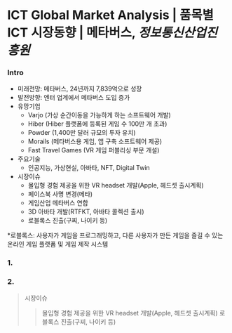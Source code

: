 # ICT Global Market Analysis | 품목별 ICT 시장동향 | 메타버스, *정보통신산업진흥원*  



### Intro  
- 미래전망: 메타버스, 24년까지 7,839억으로 성장  
- 발전방향: 엔터 업계에서 메타버스 도입 증가  
- 유망기업  
  + Varjo (가상 순간이동을 가능하게 하는 소프트웨어 개발)
  + Hiber (Hiber 플랫폼에 등록된 게임 수 100만 개 초과)  
  + Powder (1,400만 달러 규모의 투자 유치)  
  + Morails (메타버스용 게임, 앱 구축 소프트웨어 제공)  
  + Fast Travel Games (VR 게임 퍼블리싱 부문 개설)  
- 주요기술
  + 인공지능, 가상현실, 아바타, NFT, Digital Twin  
- 시장이슈
  + 몰입형 경험 제공을 위한 VR headset 개발(Apple, 헤드셋 출시계획)
  + 페이스북 사명 변경(메타)  
  + 게임산업 메타버스 연합  
  + 3D 아바타 개발(RTFKT, 아바타 콜렉션 출시)  
  + 로블록스 진출(구찌, 나이키 등)  

*로블록스: 사용자가 게임을 프로그래밍하고, 다른 사용자가 만든 게임을 즐길 수 있는 온라인 게임 플랫폼 및 게임 제작 시스템


### 1. 



### 2. 



>시장이슈
>>몰입형 경험 제공을 위한 VR headset 개발(Apple, 헤드셋 출시계획)
>>로블록스 진출(구찌, 나이키 등)  








